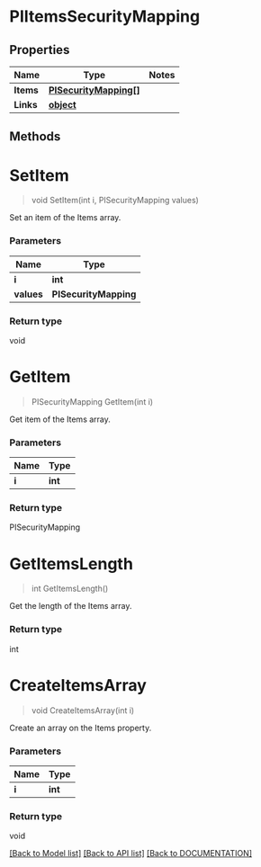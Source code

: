 # PIItemsSecurityMapping

## Properties
Name | Type | Notes
------------ | ------------- | -------------
**Items** | **[**PISecurityMapping[]**](../Model/PISecurityMapping.md)**
**Links** | **[**object**](../Model/Object.md)**

## Methods

# **SetItem**
> void SetItem(int i, PISecurityMapping values)

Set an item of the Items array.

### Parameters

Name | Type
------------- | -------------
 **i** | **int**
 **values** | **PISecurityMapping**

### Return type

void


# **GetItem**
> PISecurityMapping GetItem(int i)

Get item of the Items array.

### Parameters

Name | Type
------------- | -------------
 **i** | **int**

### Return type

PISecurityMapping


# **GetItemsLength**
> int GetItemsLength()

Get the length of the Items array.


### Return type

int


# **CreateItemsArray**
> void CreateItemsArray(int i)

Create an array on the Items property.

### Parameters

Name | Type
------------- | -------------
 **i** | **int**

### Return type

void

[[Back to Model list]](../../DOCUMENTATION.md#documentation-for-models) [[Back to API list]](../../DOCUMENTATION.md#documentation-for-api-endpoints) [[Back to DOCUMENTATION]](../../DOCUMENTATION.md)
